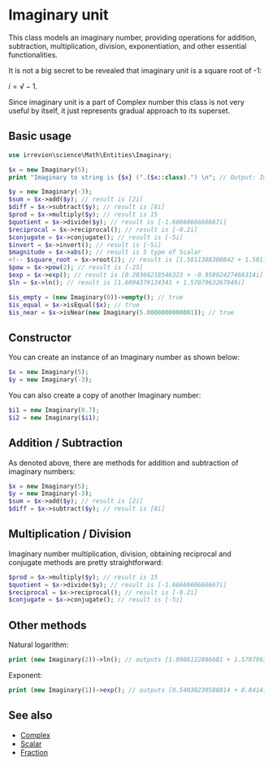 # Imaginary unit

This class models an imaginary number, providing operations for addition, subtraction, multiplication, division, exponentiation, and other essential functionalities.

It is not a big secret to be revealed that imaginary unit is a square root of -1:

$`i = √-1`$.

Since imaginary unit is a part of Complex number this class is not very useful by itself, it just represents gradual approach to its superset.

## Basic usage

```php
use irrevion\science\Math\Entities\Imaginary;

$x = new Imaginary(5);
print "Imaginary to string is {$x} (".($x::class).") \n"; // Output: Imaginary to string is 5i (irrevion\science\Math\Entities\Imaginary)

$y = new Imaginary(-3);
$sum = $x->add($y); // result is [2i]
$diff = $x->subtract($y); // result is [8i]
$prod = $x->multiply($y); // result is 15
$quotient = $x->divide($y); // result is [-1.6666666666667i]
$reciprocal = $x->reciprocal(); // result is [-0.2i]
$conjugate = $x->conjugate(); // result is [-5i]
$invert = $x->invert(); // result is [-5i]
$magnitude = $x->abs(); // result is 5 type of Scalar
<!-- $square_root = $x->root(2); // result is [1.5811388300842 + 1.5811388300842i] -->
$pow = $x->pow(2); // result is [-25]
$exp = $x->exp(); // result is [0.28366218546323 + -0.95892427466314i]
$ln = $x->ln(); // result is [1.6094379124341 + 1.5707963267949i]

$is_empty = (new Imaginary(0))->empty(); // true
$is_equal = $x->isEqual($x); // true
$is_near = $x->isNear(new Imaginary(5.0000000000001)); // true
```

## Constructor

You can create an instance of an Imaginary number as shown below:
```php
$x = new Imaginary(5);
$y = new Imaginary(-3);
```

You can also create a copy of another Imaginary number:
```php
$i1 = new Imaginary(0.7);
$i2 = new Imaginary($i1);
```

## Addition / Subtraction

As denoted above, there are methods for addition and subtraction of imaginary numbers:
```php
$x = new Imaginary(5);
$y = new Imaginary(-3);
$sum = $x->add($y); // result is [2i]
$diff = $x->subtract($y); // result is [8i]
```

## Multiplication / Division

Imaginary number multiplication, division, obtaining reciprocal and conjugate methods are pretty straightforward:
```php
$prod = $x->multiply($y); // result is 15
$quotient = $x->divide($y); // result is [-1.6666666666667i]
$reciprocal = $x->reciprocal(); // result is [-0.2i]
$conjugate = $x->conjugate(); // result is [-5i]
```

## Other methods

Natural logarithm:
```php
print (new Imaginary(2))->ln(); // outputs [1.0986122886681 + 1.5707963267949i]
```

Exponent:
```php
print (new Imaginary(1))->exp(); // outputs [0.54030230586814 + 0.8414709848079i]
```

## See also

- [Complex](./Complex.md)
- [Scalar](./Scalar.md)
- [Fraction](./Fraction.md)